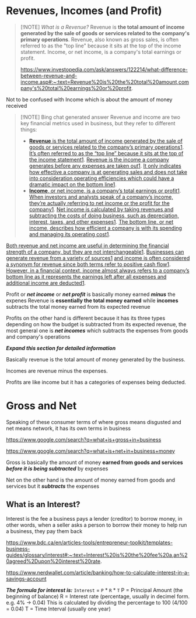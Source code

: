 # Revenues, Incomes (and Profit)
> [!NOTE] *What is a Revenue?*
> Revenue is **the total amount of income generated by the sale of goods or services related to the company's primary operations**. Revenue, also known as gross sales, is often referred to as the "top line" because it sits at the top of the income statement. Income, or net income, is a company's total earnings or profit.
> 
> https://www.investopedia.com/ask/answers/122214/what-difference-between-revenue-and-income.asp#:~:text=Revenue%20is%20the%20total%20amount,company's%20total%20earnings%20or%20profit.

Not to be confused with Income which is about the amount of money received

> [!NOTE] Bing chat generated answer
> Revenue and income are two key financial metrics used in business, but they refer to different things:
> - [**Revenue** is the total amount of income generated by the sale of goods or services related to the company’s primary operations](https://www.investopedia.com/ask/answers/122214/what-difference-between-revenue-and-income.asp)[1](https://www.investopedia.com/ask/answers/122214/what-difference-between-revenue-and-income.asp). [It’s often referred to as the “top line” because it sits at the top of the income statement](https://www.investopedia.com/ask/answers/122214/what-difference-between-revenue-and-income.asp)[1](https://www.investopedia.com/ask/answers/122214/what-difference-between-revenue-and-income.asp). [Revenue is the income a company generates before any expenses are taken out](https://www.investopedia.com/ask/answers/122214/what-difference-between-revenue-and-income.asp)[1](https://www.investopedia.com/ask/answers/122214/what-difference-between-revenue-and-income.asp). [It only indicates how effective a company is at generating sales and does not take into consideration operating efficiencies which could have a dramatic impact on the bottom line](https://www.investopedia.com/ask/answers/122214/what-difference-between-revenue-and-income.asp)[1](https://www.investopedia.com/ask/answers/122214/what-difference-between-revenue-and-income.asp).
> - [**Income**, or net income, is a company’s total earnings or profit](https://www.investopedia.com/ask/answers/122214/what-difference-between-revenue-and-income.asp)[1](https://www.investopedia.com/ask/answers/122214/what-difference-between-revenue-and-income.asp). [When investors and analysts speak of a company’s income, they’re actually referring to net income or the profit for the company](https://www.investopedia.com/ask/answers/122214/what-difference-between-revenue-and-income.asp)[1](https://www.investopedia.com/ask/answers/122214/what-difference-between-revenue-and-income.asp). [Net income is calculated by taking revenues and subtracting the costs of doing business, such as depreciation, interest, taxes, and other expenses](https://www.investopedia.com/ask/answers/122214/what-difference-between-revenue-and-income.asp)[1](https://www.investopedia.com/ask/answers/122214/what-difference-between-revenue-and-income.asp). [The bottom line, or net income, describes how efficient a company is with its spending and managing its operating cost](https://www.investopedia.com/ask/answers/122214/what-difference-between-revenue-and-income.asp)[1](https://www.investopedia.com/ask/answers/122214/what-difference-between-revenue-and-income.asp).
>   
[Both revenue and net income are useful in determining the financial strength of a company, but they are not interchangeable](https://www.investopedia.com/ask/answers/122214/what-difference-between-revenue-and-income.asp)[1](https://www.investopedia.com/ask/answers/122214/what-difference-between-revenue-and-income.asp). [Businesses can generate revenue from a variety of sources](https://www.investopedia.com/ask/answers/122214/what-difference-between-revenue-and-income.asp)[1](https://www.investopedia.com/ask/answers/122214/what-difference-between-revenue-and-income.asp) [and income is often considered a synonym for revenue since both terms refer to positive cash flow](https://www.investopedia.com/ask/answers/122214/what-difference-between-revenue-and-income.asp)[1](https://www.investopedia.com/ask/answers/122214/what-difference-between-revenue-and-income.asp). [However, in a financial context, income almost always refers to a company’s bottom line as it represents the earnings left after all expenses and additional income are deducted](https://www.investopedia.com/ask/answers/122214/what-difference-between-revenue-and-income.asp)[1](https://www.investopedia.com/ask/answers/122214/what-difference-between-revenue-and-income.asp).

Profit or ***net income*** or ***net profit*** is basically money earned ***minus*** the expenes
Revenue is **essentially the total money earned** while **incomes** subtracts the total money earned from its expected revenue

Profits on the other hand is different because it has its three types depending on how the budget is subtracted from its expected revenue, the most general one is ***net incomes*** which subtracts the expenses from goods and company's operations


***Expand this section for detailed information***

Basically revenue is the total amount of money generated by the business.

Incomes are revenue minus the expenses.

Profits are like income but it has a categories of expenses being deducted.
# Gross and Net
Speaking of these consumer terms of where gross means disgusted and net means network, it has its own terms in business

https://www.google.com/search?q=what+is+gross+in+business

https://www.google.com/search?q=what+is+net+in+business+money

Gross is basically the amount of money **earned from goods and services** ***before it is being subtracted*** by expenses

Net on the other hand is the amount of money earned from goods and services but it ***subtracts*** the expenses

## What is an Interest?
Interest is the fee a business pays a lender (creditor) to borrow money, in other words, when a seller asks a person to borrow their money to help run a business, they pay them back

https://www.bdc.ca/en/articles-tools/entrepreneur-toolkit/templates-business-guides/glossary/interest#:~:text=Interest%20is%20the%20fee%20a,an%20agreed%2Dupon%20interest%20rate.

https://www.nerdwallet.com/article/banking/how-to-calculate-interest-in-a-savings-account

***The formula for interest is:***
`Interest` = `P` * `R` * `T`
P = Principal Amount (the beginning of balance)
R = Interest rate (percentage, usually in decimel form. e.g. 4% -> 0.04)
	This is calculated by dividing the percentage to 100 (4/100 = 0.04)
T = Time Interval (usually one year)

